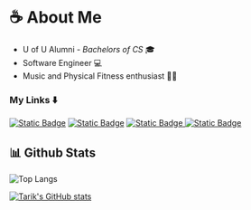 # :coffee: About Me
- U of U Alumni - _Bachelors of CS_ 🎓
- Software Engineer 💻
- Music and Physical Fitness enthusiast 🎵🏃

### My Links ⬇️
[![Static Badge](https://img.shields.io/badge/LinkedIn-0072b1?logo=linkedin)](https://www.linkedin.com/in/tarik-vu-020043210) [![Static Badge](https://img.shields.io/badge/Resume-FFFFFF?logo=microsoftword&logoColor=212121)](https://drive.google.com/file/d/1TXRFTCfWAhsASrpsQ0ptwJ2bmv-3whd2/view?usp=sharing) [![Static Badge](https://img.shields.io/badge/LeetCode-black?style=flat&logo=LeetCode)
](https://leetcode.com/TarikVu/) [![Static Badge](https://img.shields.io/badge/HackerRank-050c18?logo=hackerrank&logoColor=green)](https://www.hackerrank.com/profile/tarikvu2)



## 📊 Github Stats
![Top Langs](https://github-readme-stats.vercel.app/api/top-langs/?username=TarikVu\&layout=compact\&theme=tokyonight\&title_color=f8f8f8)

[![Tarik's GitHub stats](https://github-readme-stats.vercel.app/api?username=TarikVu\&custom_title=My%20Stats\&title_color=f8f8f8\&show_icons=true\&theme=tokyonight\&rank_icon=github\&hide=contribs)](https://github.com/anuraghazra/github-readme-stats)


<!--
**TarikVu/TarikVu** is a ✨ _special_ ✨ repository because its `README.md` (this file) appears on your GitHub profile.

Here are some ideas to get you started:

- 🔭 I’m currently working on ...
- 🌱 I’m currently learning ...
- 👯 I’m looking to collaborate on ...
- 🤔 I’m looking for help with ...
- 💬 Ask me about ...
- 📫 How to reach me: ...
- 😄 Pronouns: ...
- ⚡ Fun fact: ...
-->
